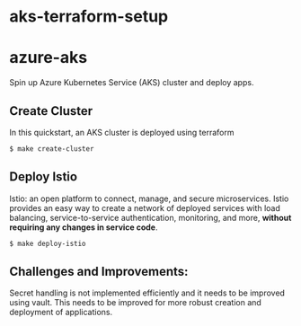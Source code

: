 # aks-terraform-setup
# azure-aks

Spin up Azure Kubernetes Service (AKS) cluster and deploy apps.

## Create Cluster

In this quickstart, an AKS cluster is deployed using terraform

```bash
$ make create-cluster
```

## Deploy Istio

Istio: an open platform to connect, manage, and secure microservices. Istio provides an easy way to create a network of deployed services with load balancing, service-to-service authentication, monitoring, and more, __**without requiring any changes in service code**__.

```bash
$ make deploy-istio
```
## Challenges and Improvements:

Secret handling is not implemented efficiently and it needs to be improved using vault.
This needs to be improved for more robust creation and deployment of applications.
